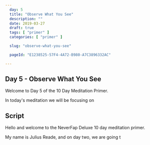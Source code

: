 ```yaml
---
  day: 5
  title: "Observe What You See"
  description: ""
  date: 2019-03-27
  draft: true
  tags: [ "primer" ]
  categories: [ "primer" ]

  slug: "observe-what-you-see"

  pageId: "E1238525-57F4-4A72-B980-A7C3896332AC"

---
```


## Day 5 - Observe What You See

Welcome to Day 5 of the 10 Day Meditation Primer.

In today's meditation we will be focusing on


## Script

Hello and welcome to the NeverFap Deluxe 10 day meditation primer.

My name is Julius Reade, and on day two, we are going t